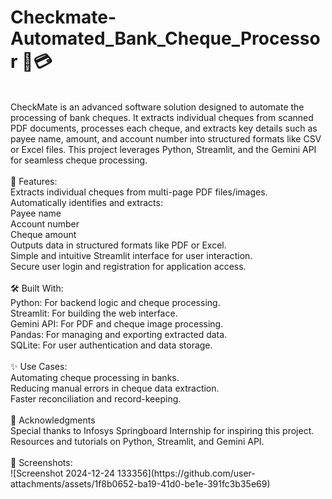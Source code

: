 # Checkmate-Automated_Bank_Cheque_Processor 🏦💳
<br>
CheckMate is an advanced software solution designed to automate the processing of bank cheques. It extracts individual cheques from scanned PDF documents, processes each cheque, and extracts key details such as payee name, amount, and account number into structured formats like CSV or Excel files. This project leverages Python, Streamlit, and the Gemini API for seamless cheque processing.
<br>
<br>
📝 Features:<br>
Extracts individual cheques from multi-page PDF files/images.<br>
Automatically identifies and extracts:<br>
Payee name<br>
Account number<br>
Cheque amount<br>
Outputs data in structured formats like PDF or Excel.<br>
Simple and intuitive Streamlit interface for user interaction.<br>
Secure user login and registration for application access.<br>
<br>
🛠️ Built With: <br>
Python: For backend logic and cheque processing.<br>
Streamlit: For building the web interface.<br>
Gemini API: For PDF and cheque image processing.<br>
Pandas: For managing and exporting extracted data.<br>
SQLite: For user authentication and data storage.<br>
<br>
✨ Use Cases:<br>
Automating cheque processing in banks.<br>
Reducing manual errors in cheque data extraction.<br>
Faster reconciliation and record-keeping.<br>
<br>
🌟 Acknowledgments <br>
Special thanks to Infosys Springboard Internship for inspiring this project.<br>
Resources and tutorials on Python, Streamlit, and Gemini API.<BR>
<br>
📸 Screenshots:<br>
![Screenshot 2024-12-24 133356](https://github.com/user-attachments/assets/1f8b0652-ba19-41d0-be1e-391fc3b35e69)



